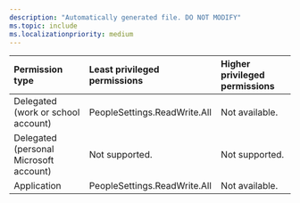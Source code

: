 ```yaml
---
description: "Automatically generated file. DO NOT MODIFY"
ms.topic: include
ms.localizationpriority: medium
---
```


|Permission type|Least privileged permissions|Higher privileged permissions|
|:---|:---|:---|
|Delegated (work or school account)|PeopleSettings.ReadWrite.All|Not available.|
|Delegated (personal Microsoft account)|Not supported.|Not supported.|
|Application|PeopleSettings.ReadWrite.All|Not available.|

